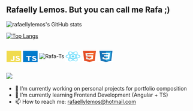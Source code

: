 ## Rafaelly Lemos. But you can call me Rafa ;)

![rafaellylemos's GitHub stats](https://github-readme-stats.vercel.app/api?username=rafaellylemos&show_icons=true&theme=dracula)

[![Top Langs](https://github-readme-stats.vercel.app/api/top-langs/?username=rafaellylemos&layout=compact)](https://github.com/rafaellylemos/github-readme-stats)

<div style="display: inline_block"><br>
  <img align="center" alt="Rafa-Js" height="30" width="40" src="https://raw.githubusercontent.com/devicons/devicon/master/icons/javascript/javascript-plain.svg">
  <img align="center" alt="Rafa-Ts" height="30" width="40" src="https://raw.githubusercontent.com/devicons/devicon/master/icons/typescript/typescript-plain.svg">
  <img align="center" alt="Rafa-Ts" height="30" width="40" src="https://cdn.jsdelivr.net/gh/devicons/devicon/icons/angularjs/angularjs-original.svg" />
  <img align="center" alt="Rafa-React" height="30" width="40" src="https://raw.githubusercontent.com/devicons/devicon/master/icons/react/react-original.svg">
  <img align="center" alt="Rafa-HTML" height="30" width="40" src="https://raw.githubusercontent.com/devicons/devicon/master/icons/html5/html5-original.svg">
  <img align="center" alt="Rafa-CSS" height="30" width="40" src="https://raw.githubusercontent.com/devicons/devicon/master/icons/css3/css3-original.svg">
</div>
  
  ##
 
<div> 
  <a href="https://www.linkedin.com/in/rafaelly-lemos/" target="_blank"><img src="https://img.shields.io/badge/LinkedIn-FF0000?style=for-the-badge&logo=linkedin&logoColor=white" target="_blank"></a>


- 🔭 I’m currently working on personal projects for portfolio composition
- 🌱 I’m currently learning Frontend Development (Angular + TS)
- 📫 How to reach me: rafaellylemos@hotmail.com
